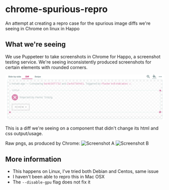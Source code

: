 # chrome-spurious-repro
An attempt at creating a repro case for the spurious image diffs we're seeing in Chrome on linux in Happo

## What we're seeing

We use Puppeteer to take screenshots in Chrome for Happo, a screenshot testing
service. We're seeing inconsistently produced screenshots for certain elements
with rounded corners.

![Overlay](overlay.png)

This is a diff we're seeing on a component that didn't change its html and css
output/usage.

Raw pngs, as produced by Chrome:
![Screenshot A](https://happo-io.s3-us-west-1.amazonaws.com/040faf86427608421781df58b9870f91)
![Screenshot B](https://happo-io.s3-us-west-1.amazonaws.com/453fd319bead7170bef3c930e1033766)

## More information

- This happens on Linux, I've tried both Debian and Centos, same issue
- I haven't been able to repro this in Mac OSX
- The `--disable-gpu` flag does not fix it
